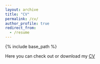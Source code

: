 ```yaml
---
layout: archive
title: "CV"
permalink: /cv/
author_profile: true
redirect_from:
  - /resume
---
```


{% include base_path %}


Here you can check out or download my [CV](https://SteveShelnanMa.github.io/workingpaper/AKM.pdf)

  
